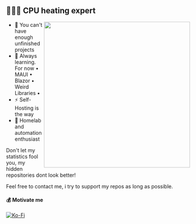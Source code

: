 ## 👨🏻‍💻 CPU heating expert
[<img align="right" width="400" src="https://github-readme-stats.vercel.app/api?username=darkirata&show_icons=true&theme=transparent"/>](https://github.com/DarkIrata/)
- 🔭 You can't have enough unfinished projects
- 🌱 Always learning. For now • MAUI • Blazor • Weird Libraries •
- ⚡ Self-Hosting is the way
- 🏡 Homelab and automation enthusiast

Don't let my statistics fool you, my hidden repositories dont look better!

Feel free to contact me, i try to support my repos as long as possible.

#### 💰 Motivate me

[![Ko-Fi](https://img.shields.io/badge/Ko--fi-F16061?style=for-the-badge&logo=ko-fi&logoColor=white)](https://ko-fi.com/DarkIrata) 

